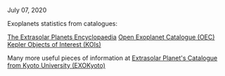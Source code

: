 July 07, 2020

Exoplanets statistics from catalogues:

[The Extrasolar Planets Encyclopaedia](http://exoplanet.eu/)
[Open Exoplanet Catalogue (OEC)](http://www.openexoplanetcatalogue.com/)
[Kepler Objects of Interest (KOIs)](https://exoplanetarchive.ipac.caltech.edu/docs/PurposeOfKOITable.html)

Many more useful pieces of information at [Extrasolar Planet's Catalogue from Kyoto University (EXOKyoto)](http://www.exoplanetkyoto.org/)
